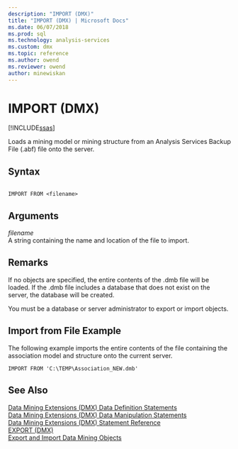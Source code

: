 ```yaml
---
description: "IMPORT (DMX)"
title: "IMPORT (DMX) | Microsoft Docs"
ms.date: 06/07/2018
ms.prod: sql
ms.technology: analysis-services
ms.custom: dmx
ms.topic: reference
ms.author: owend
ms.reviewer: owend
author: minewiskan
---
```

# IMPORT (DMX)
[!INCLUDE[ssas](../includes/applies-to-version/ssas.md)]

  Loads a mining model or mining structure from an Analysis Services Backup File (.abf) file onto the server.  
  
## Syntax  
  
```  
  
IMPORT FROM <filename>  
```  
  
## Arguments  
 *filename*  
 A string containing the name and location of the  file to import.  
  
## Remarks  
 If no objects are specified, the entire contents of the .dmb file will be loaded. If the .dmb file includes a database that does not exist on the server, the database will be created.  
  
 You must be a database or server administrator to export or import objects.  
  
## Import from File Example  
 The following example imports the entire contents of the file containing the association model and structure onto the current server.  
  
```  
IMPORT FROM 'C:\TEMP\Association_NEW.dmb'  
```  
  
## See Also  
 [Data Mining Extensions &#40;DMX&#41; Data Definition Statements](../dmx/dmx-statements-data-definition.md)   
 [Data Mining Extensions &#40;DMX&#41; Data Manipulation Statements](../dmx/dmx-statements-data-manipulation.md)   
 [Data Mining Extensions &#40;DMX&#41; Statement Reference](../dmx/data-mining-extensions-dmx-statements.md)   
 [EXPORT &#40;DMX&#41;](../dmx/export-dmx.md)   
 [Export and Import Data Mining Objects](https://docs.microsoft.com/analysis-services/data-mining/export-and-import-data-mining-objects)  
  
  
